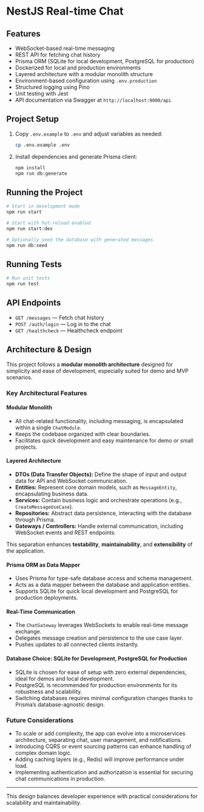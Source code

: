 # NestJS Real-time Chat

## Features

- WebSocket-based real-time messaging
- REST API for fetching chat history
- Prisma ORM (SQLite for local development, PostgreSQL for production)
- Dockerized for local and production environments
- Layered architecture with a modular monolith structure
- Environment-based configuration using `.env.production`
- Structured logging using Pino
- Unit testing with Jest
- API documentation via Swagger at `http://localhost:9000/api`

## Project Setup

1. Copy `.env.example` to `.env` and adjust variables as needed:
   ```bash
   cp .env.example .env
   ```

2. Install dependencies and generate Prisma client:
   ```bash
   npm install
   npm run db:generate
   ```

## Running the Project

```bash
# Start in development mode
npm run start

# Start with hot-reload enabled
npm run start:dev

# Optionally seed the database with generated messages
npm run db:seed
```

## Running Tests

```bash
# Run unit tests
npm run test
```

## API Endpoints

- `GET /messages` — Fetch chat history
- `POST /auth/login` — Log in to the chat
- `GET /healthcheck` — Healthcheck endpoint

## Architecture & Design

This project follows a **modular monolith architecture** designed for simplicity and ease of development, especially suited for demo and MVP scenarios.

### Key Architectural Features

#### Modular Monolith

- All chat-related functionality, including messaging, is encapsulated within a single `ChatModule`.
- Keeps the codebase organized with clear boundaries.
- Facilitates quick development and easy maintenance for demo or small projects.

#### Layered Architecture

- **DTOs (Data Transfer Objects):** Define the shape of input and output data for API and WebSocket communication.
- **Entities:** Represent core domain models, such as `MessageEntity`, encapsulating business data.
- **Services:** Contain business logic and orchestrate operations (e.g., `CreateMessageUseCase`).
- **Repositories:** Abstract data persistence, interacting with the database through Prisma.
- **Gateways / Controllers:** Handle external communication, including WebSocket events and REST endpoints.

This separation enhances **testability**, **maintainability**, and **extensibility** of the application.

#### Prisma ORM as Data Mapper

- Uses Prisma for type-safe database access and schema management.
- Acts as a data mapper between the database and application entities.
- Supports SQLite for quick local development and PostgreSQL for production deployments.

#### Real-Time Communication

- The `ChatGateway` leverages WebSockets to enable real-time message exchange.
- Delegates message creation and persistence to the use case layer.
- Pushes updates to all connected clients instantly.

#### Database Choice: SQLite for Development, PostgreSQL for Production

- SQLite is chosen for ease of setup with zero external dependencies, ideal for demos and local development.
- PostgreSQL is recommended for production environments for its robustness and scalability.
- Switching databases requires minimal configuration changes thanks to Prisma’s database-agnostic design.

### Future Considerations

- To scale or add complexity, the app can evolve into a microservices architecture, separating chat, user management, and notifications.
- Introducing CQRS or event sourcing patterns can enhance handling of complex domain logic.
- Adding caching layers (e.g., Redis) will improve performance under load.
- Implementing authentication and authorization is essential for securing chat communications in production.

---

This design balances developer experience with practical considerations for scalability and maintainability.


